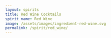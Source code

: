 ```yaml
---
layout: spirits
title: Red Wine Cocktails
spirit_name: Red Wine
image: /assets/images/ingredient-red-wine.svg
permalink: /spirit/red_wine/
---
```

